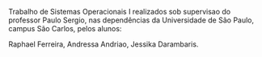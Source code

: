 Trabalho de Sistemas Operacionais I realizados sob supervisao do professor Paulo Sergio, nas dependências da Universidade de São Paulo, campus São Carlos, pelos alunos:

Raphael Ferreira, 
Andressa Andriao, 
Jessika Darambaris.
